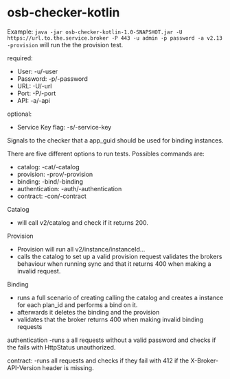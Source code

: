 # osb-checker-kotlin

Example: `java -jar osb-checker-kotlin-1.0-SNAPSHOT.jar -U https://url.to.the.service.broker -P 443 -u admin -p password -a v2.13 -provision`
will run the the provision test.

required:
* User: -u/-user
* Password: -p/-password
* URL: -U/-url
* Port: -P/-port
* API: -a/-api

optional:
* Service Key flag: -s/-service-key

Signals to the checker that a app_guid should be used for binding instances.


There are five different options to run tests. Possibles commands are:

* catalog: -cat/-catalog
* provision: -prov/-provision
* binding: -bind/-binding
* authentication: -auth/-authentication
* contract: -con/-contract

Catalog
- will call v2/catalog and check if it returns 200.

Provision
- Provision will run all v2/instance/instanceId...
- calls the catalog to set up a valid provision request
  validates the brokers behaviour when running sync and that it returns 400 when making a invalid request.
 
Binding
- runs a full scenario of  creating calling the catalog and creates a instance for each plan_id and performs a bind on it.
- afterwards it deletes the binding and the provision
- validates that the broker returns 400 when making invalid binding requests

authentication
-runs a all requests without a valid password and checks if the fails with HttpStatus unauthorized.

contract: 
-runs all requests and checks if they fail with 412 if the X-Broker-API-Version header is missing.